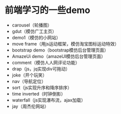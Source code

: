 # 前端学习的一些demo
- carousel（轮播图）
- gdut（模仿广工主页）
- demo1（模仿的小网站）
- move frame（用js运动框架，模仿淘宝图标运动特效）
- bootstrap demo（bootstrap模仿后台管理页面）
- AmazeUi demo（amazeUI模仿后台管理页面）
- comment（模仿人人网评论功能）
- drap（js，jq实现div可拖动）
- joke（开个玩笑）
- nav（导航定位）
- sort（js实现升序和降序排序）
- time inverted（时钟倒影）
- waterfall（js实现瀑布流，ajax加载）
- jay（周杰伦网站）
